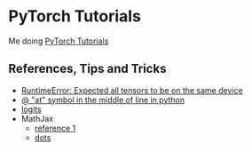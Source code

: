 # PyTorch Tutorials
Me doing [PyTorch Tutorials](https://pytorch.org/tutorials/index.html)



## References, Tips and Tricks
- [RuntimeError: Expected all tensors to be on the same device](https://stackoverflow.com/questions/66091226/runtimeerror-expected-all-tensors-to-be-on-the-same-device-but-found-at-least)
- [@ "at" symbol in the middle of line in python](https://stackoverflow.com/questions/6392739/what-does-the-at-symbol-do-in-python/28997112#28997112)
- [logits](https://stackoverflow.com/questions/41455101/what-is-the-meaning-of-the-word-logits-in-tensorflow)
- MathJax
  * [reference 1](https://www.bearnok.com/grva/en/knowledge/software/mathjax)
  * [dots](https://www.math-linux.com/latex-26/faq/latex-faq/article/how-to-get-dots-in-latex-ldots-cdots-vdots-and-ddots)